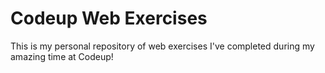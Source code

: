 # Codeup Web Exercises

This is my personal repository of web exercises I've completed during my amazing time at Codeup!
